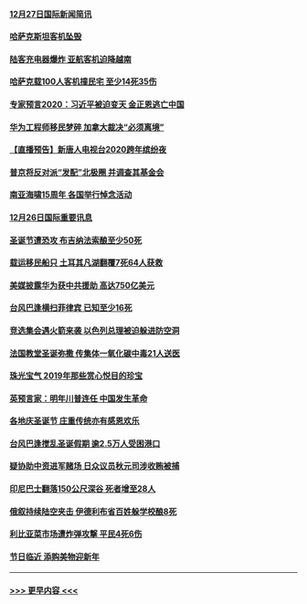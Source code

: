 #### [12月27日国际新闻简讯](../pages/prog202/a102738604.md?t=12272001) 
#### [哈萨克斯坦客机坠毁](../pages/prog202/a102738606.md?t=12272001) 
#### [陆客充电器爆炸 亚航客机迫降越南](../pages/prog202/a102738530.md?t=12272001) 
#### [哈萨克载100人客机撞民宅 至少14死35伤](../pages/prog202/a102738485.md?t=12272001) 
#### [专家预言2020：习近平被迫变天 金正恩逃亡中国](../pages/prog202/a102738340.md?t=12272001) 
#### [华为工程师移民梦碎 加拿大裁决“必须离境”](../pages/prog202/a102738306.md?t=12272001) 
#### [【直播预告】新唐人电视台2020跨年缤纷夜](../pages/prog202/a102738273.md?t=12272001) 
#### [普京将反对派“发配”北极圈 并调查其基金会](../pages/prog202/a102738056.md?t=12272001) 
#### [南亚海啸15周年 各国举行悼念活动](../pages/prog202/a102738043.md?t=12272001) 
#### [12月26日国际重要讯息](../pages/prog202/a102737872.md?t=12272001) 
#### [圣诞节遭恐攻 布吉纳法索酿至少50死](../pages/prog202/a102737869.md?t=12272001) 
#### [载运移民船只 土耳其凡湖翻覆7死64人获救](../pages/prog202/a102737839.md?t=12272001) 
#### [美媒披露华为获中共援助 高达750亿美元](../pages/prog202/a102737744.md?t=12272001) 
#### [台风巴逢横扫菲律宾 已知至少16死](../pages/prog202/a102737673.md?t=12272001) 
#### [竞选集会遇火箭来袭 以色列总理被迫躲进防空洞](../pages/prog202/a102737659.md?t=12272001) 
#### [法国教堂圣诞弥撒 传集体一氧化碳中毒21人送医](../pages/prog202/a102737634.md?t=12272001) 
#### [珠光宝气 2019年那些赏心悦目的珍宝](../pages/prog202/a102737509.md?t=12272001) 
#### [英预言家：明年川普连任 中国发生革命](../pages/prog202/a102737473.md?t=12272001) 
#### [各地庆圣诞节 庄重传统亦有感恩欢乐](../pages/prog202/a102737408.md?t=12272001) 
#### [台风巴逢搅乱圣诞假期 逾2.5万人受困港口](../pages/prog202/a102737251.md?t=12272001) 
#### [疑协助中资进军赌场 日众议员秋元司涉收贿被捕](../pages/prog202/a102737233.md?t=12272001) 
#### [印尼巴士翻落150公尺深谷 死者增至28人](../pages/prog202/a102737223.md?t=12272001) 
#### [俄叙持续陆空夹击 伊德利布省百姓躲学校酿8死](../pages/prog202/a102737191.md?t=12272001) 
#### [利比亚菜市场遭炸弹攻撃 平民4死6伤](../pages/prog202/a102737143.md?t=12272001) 
#### [节日临近 添购美物迎新年](../pages/prog202/a102737092.md?t=12272001) 

----
#### [ >>> 更早内容 <<< ](../indexes/prog202-earlier.md)
